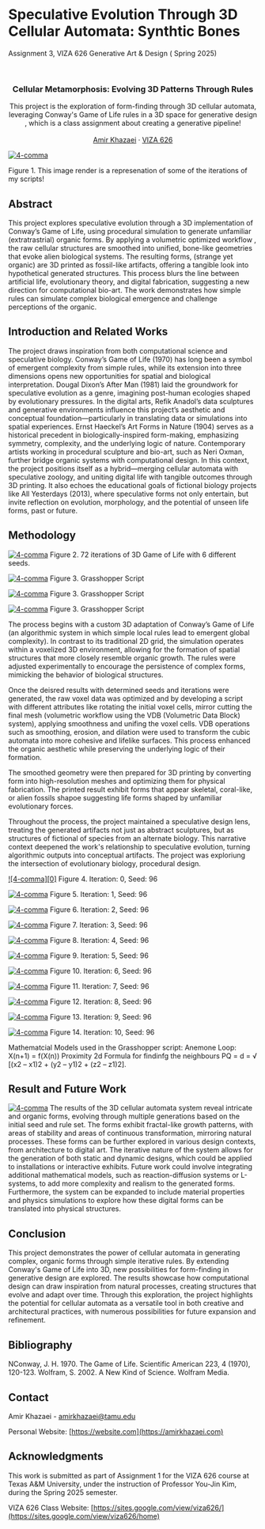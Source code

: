 # Speculative Evolution Through 3D Cellular Automata: Synthtic Bones

Assignment 3, VIZA 626 Generative Art &amp; Design ( Spring 2025)


<!-- Improved compatibility of back to top link: See: https://github.com/othneildrew/Best-README-Template/pull/73 -->
<a id="readme-top"></a>

<!-- PROJECT SHIELDS -->
<!--
*** I'm using markdown "reference style" links for readability.
*** Reference links are enclosed in brackets [ ] instead of parentheses ( ).
*** See the bottom of this document for the declaration of the reference variables
*** for contributors-url, forks-url, etc. This is an optional, concise syntax you may use.
*** https://www.markdownguide.org/basic-syntax/#reference-style-links
-->




<!-- PROJECT LOGO -->
<br />
<div align="center">
  </a>

  <h3 align="center">Cellular Metamorphosis: Evolving 3D Patterns Through Rules </h3>

  <p align="center">
 This project is the exploration of form-finding through 3D cellular automata, leveraging Conway's Game of Life rules in a 3D space for generative design , which is a class assignment about creating a generative pipeline!
    <br />
    <a 
    <br />
    <br />
    <a href="https://amirkhazaei.com">Amir Khazaei</a>
    &middot;
    <a href="https://sites.google.com/view/viza626/home">VIZA 626</a>
  </p>
</div>

[![4-comma][Main]](https://example.com)

Figure 1. This image render is a represenation of some of the iterations of my scripts!
<!-- Abstract -->
## Abstract
This project explores speculative evolution through a 3D implementation of Conway’s Game of Life, using procedural simulation to generate unfamiliar (extratrastrial)  organic forms. By applying a volumetric optimized workflow , the raw cellular structures are smoothed into unified, bone-like geometries that evoke alien biological systems. The resulting forms, (strange yet organic) are 3D printed as fossil-like artifacts, offering a tangible look into hypothetical generated structures. This process blurs the line between artificial life, evolutionary theory, and digital fabrication, suggesting a new direction for computational bio-art. The work demonstrates how simple rules can simulate complex biological emergence and challenge perceptions of the organic.




<!-- Introduction and Related Works -->
## Introduction and Related Works

The project draws inspiration from both computational science and speculative biology. Conway’s Game of Life (1970) has long been a symbol of emergent complexity from simple rules, while its extension into three dimensions opens new opportunities for spatial and biological interpretation. Dougal Dixon’s After Man (1981) laid the groundwork for speculative evolution as a genre, imagining post-human ecologies shaped by evolutionary pressures. In the digital arts, Refik Anadol’s data sculptures and generative environments influence this project’s aesthetic and conceptual foundation—particularly in translating data or simulations into spatial experiences. Ernst Haeckel’s Art Forms in Nature (1904) serves as a historical precedent in biologically-inspired form-making, emphasizing symmetry, complexity, and the underlying logic of nature. Contemporary artists working in procedural sculpture and bio-art, such as Neri Oxman, further bridge organic systems with computational design. In this context, the project positions itself as a hybrid—merging cellular automata with speculative zoology, and uniting digital life with tangible outcomes through 3D printing. It also echoes the educational goals of fictional biology projects like All Yesterdays (2013), where speculative forms not only entertain, but invite reflection on evolution, morphology, and the potential of unseen life forms, past or future.

## Methodology

[![4-comma][Can1]](https://example.com)
Figure 2. 72 iterations of 3D Game of Life with 6 different seeds.

[![4-comma][Can2]](https://example.com)
Figure 3. Grasshopper Script

[![4-comma][Can3]](https://example.com)
Figure 3. Grasshopper Script

[![4-comma][Can4]](https://example.com)
Figure 3. Grasshopper Script



The process begins with a custom 3D adaptation of Conway’s Game of Life (an algorithmic system in which simple local rules lead to emergent global complexity). In contrast to its traditional 2D grid, the simulation operates within a voxelized 3D environment, allowing for the formation of spatial structures that more closely resemble organic growth. The rules were adjusted experimentally to encourage the persistence of complex forms, mimicking the behavior of biological structures.

Once the deisred results with  determined seeds and  iterations were generated, the raw voxel data was optimized and by developing a script with different attributes like rotating the initial voxel cells, mirror cutting the final mesh (volumetric workflow using the VDB (Volumetric Data Block) system), applying smoothness and unifing the voxel cells. VDB operations such as smoothing, erosion, and dilation were used to transform the cubic automata into more cohesive and lifelike surfaces. This process enhanced the organic aesthetic while preserving the underlying logic of their formation.

The smoothed geometry were then prepared for 3D printing by converting form into high-resolution meshes and optimizing them for physical fabrication. The printed result exhibit forms that appear skeletal, coral-like, or alien fossils shapoe suggesting life forms shaped by unfamiliar evolutionary forces.

Throughout the process, the project maintained a speculative design lens, treating the generated artifacts not just as abstract sculptures, but as structures of fictional of species from an alternate biology. This narrative context deepened the work's relationship to speculative evolution, turning algorithmic outputs into conceptual artifacts. The project was exploriung the intersection of evolutionary biology, procedural design.

[![4-comma][0]](https://example.com)
Figure 4. Iteration: 0, Seed: 96  

[![4-comma][1]](https://example.com)
Figure 5. Iteration: 1, Seed: 96 

[![4-comma][2]](https://example.com)
Figure 6. Iteration: 2, Seed: 96 

[![4-comma][3]](https://example.com)
Figure 7. Iteration: 3, Seed: 96 

[![4-comma][4]](https://example.com)
Figure 8. Iteration: 4, Seed: 96 

[![4-comma][5]](https://example.com)
Figure 9. Iteration: 5, Seed: 96 

[![4-comma][6]](https://example.com)
Figure 10. Iteration: 6, Seed: 96 

[![4-comma][7]](https://example.com)
Figure 11. Iteration: 7, Seed: 96 

[![4-comma][8]](https://example.com)
Figure 12. Iteration: 8, Seed: 96 

[![4-comma][9]](https://example.com)
Figure 13. Iteration: 9, Seed: 96 

[![4-comma][10]](https://example.com)
Figure 14. Iteration: 10, Seed: 96 


Mathematcial Models used in the Grasshopper script:
Anemone Loop: X(n+1) = f(X(n))
Proximity 2d Formula for findinfg the neighbours
PQ = d = √ [(x2 – x1)2 + (y2 – y1)2 + (z2 – z1)2].





## Result and Future Work
[![4-comma][Future]](https://example.com)
The results of the 3D cellular automata system reveal intricate and organic forms, evolving through multiple generations based on the initial seed and rule set. The forms exhibit fractal-like growth patterns, with areas of stability and areas of continuous transformation, mirroring natural processes. These forms can be further explored in various design contexts, from architecture to digital art. The iterative nature of the system allows for the generation of both static and dynamic designs, which could be applied to installations or interactive exhibits. Future work could involve integrating additional mathematical models, such as reaction-diffusion systems or L-systems, to add more complexity and realism to the generated forms. Furthermore, the system can be expanded to include material properties and physics simulations to explore how these digital forms can be translated into physical structures.

## Conclusion
This project demonstrates the power of cellular automata in generating complex, organic forms through simple iterative rules. By extending Conway's Game of Life into 3D, new possibilities for form-finding in generative design are explored. The results showcase how computational design can draw inspiration from natural processes, creating structures that evolve and adapt over time. Through this exploration, the project highlights the potential for cellular automata as a versatile tool in both creative and architectural practices, with numerous possibilities for future expansion and refinement.

<!-- Bibliography -->
## Bibliography 
NConway, J. H. 1970. The Game of Life. Scientific American 223, 4 (1970), 120-123.
Wolfram, S. 2002. A New Kind of Science. Wolfram Media.



<!-- CONTACT -->
## Contact

Amir Khazaei - amirkhazaei@tamu.edu

Personal Website: [https://website.com](https://amirkhazaei.com)




<!-- ACKNOWLEDGMENTS -->
## Acknowledgments

This work is submitted as part of Assignment 1 for the VIZA 626 course at Texas A&M University, under the instruction of Professor You-Jin Kim, during the Spring 2025 semester.

VIZA 626 Class Website: [https://sites.google.com/view/viza626/](https://sites.google.com/view/viza626/home)

<!-- MARKDOWN LINKS & IMAGES -->
<!-- https://www.markdownguide.org/basic-syntax/#reference-style-links -->
[contributors-shield]: https://img.shields.io/github/contributors/othneildrew/Best-README-Template.svg?style=for-the-badge
[contributors-url]: https://github.com/othneildrew/Best-README-Template/graphs/contributors
[forks-shield]: https://img.shields.io/github/forks/othneildrew/Best-README-Template.svg?style=for-the-badge
[forks-url]: https://github.com/othneildrew/Best-README-Template/network/members
[stars-shield]: https://img.shields.io/github/stars/othneildrew/Best-README-Template.svg?style=for-the-badge
[stars-url]: https://github.com/othneildrew/Best-README-Template/stargazers
[issues-shield]: https://img.shields.io/github/issues/othneildrew/Best-README-Template.svg?style=for-the-badge
[issues-url]: https://github.com/othneildrew/Best-README-Template/issues
[license-shield]: https://img.shields.io/github/license/othneildrew/Best-README-Template.svg?style=for-the-badge
[license-url]: https://github.com/othneildrew/Best-README-Template/blob/master/LICENSE.txt
[linkedin-shield]: https://img.shields.io/badge/-LinkedIn-black.svg?style=for-the-badge&logo=linkedin&colorB=555
[linkedin-url]: https://linkedin.com/in/othneildrew
[product-screenshot]: images/screenshot.png
[Main]: images/Main.png
[Methodology1]: Images/Methodology1.jpg
[Canvas]: images/Canvas.PNG
[Future]: images/Future.jpg
[Can1]: images/Can1.png
[Can2]: images/Can2.png
[Can3]: images/Can3.png
[Can4]: images/Can4.png
[Can5]: images/Can5.png
[Can6]: images/Can6.png
[Can7]: images/Can7.png
[Pic1]: images/Pic1.png
[Pic2]: images/Pic2.png
[Iteration]: images/Iteration.png
[F1]: images/F1.png
[F2]: images/F2.png
[Future]: images/Future.png
[RenTest]: images/RenTest.png







[1]: images/Can1.png
[2]: images/2.jpg
[3]: images/3.jpg
[4]: images/4.jpg
[5]: images/5.jpg
[6]: images/6.jpg
[7]: images/7.jpg
[8]: images/8.jpg
[9]: images/9.jpg
[10]: images/10.jpg
[Next.js]: https://img.shields.io/badge/next.js-000000?style=for-the-badge&logo=nextdotjs&logoColor=white
[Next-url]: https://nextjs.org/
[React.js]: https://img.shields.io/badge/React-20232A?style=for-the-badge&logo=react&logoColor=61DAFB
[React-url]: https://reactjs.org/
[Vue.js]: https://img.shields.io/badge/Vue.js-35495E?style=for-the-badge&logo=vuedotjs&logoColor=4FC08D
[Vue-url]: https://vuejs.org/
[Angular.io]: https://img.shields.io/badge/Angular-DD0031?style=for-the-badge&logo=angular&logoColor=white
[Angular-url]: https://angular.io/
[Svelte.dev]: https://img.shields.io/badge/Svelte-4A4A55?style=for-the-badge&logo=svelte&logoColor=FF3E00
[Svelte-url]: https://svelte.dev/
[Laravel.com]: https://img.shields.io/badge/Laravel-FF2D20?style=for-the-badge&logo=laravel&logoColor=white
[Laravel-url]: https://laravel.com
[Bootstrap.com]: https://img.shields.io/badge/Bootstrap-563D7C?style=for-the-badge&logo=bootstrap&logoColor=white
[Bootstrap-url]: https://getbootstrap.com
[JQuery.com]: https://img.shields.io/badge/jQuery-0769AD?style=for-the-badge&logo=jquery&logoColor=white
[JQuery-url]: https://jquery.com 
